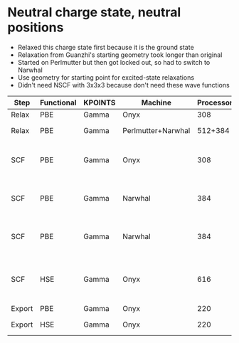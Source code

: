 # Neutral charge state, neutral positions

* Relaxed this charge state first because it is the ground state
* Relaxation from Guanzhi's starting geometry took longer than original
* Started on Perlmutter but then got locked out, so had to switch to Narwhal
* Use geometry for starting point for excited-state relaxations
* Didn't need NSCF with 3x3x3 because don't need these wave functions

| Step | Functional | KPOINTS | Machine | Processors | Time | Choices |
|------|------------|---------|---------|------------|------|---------|
| Relax | PBE | Gamma | Onyx | 308 | 6 hrs | |
| Relax | PBE | Gamma | Perlmutter+Narwhal | 512+384 | 6+1:34 hrs | |
| SCF | PBE | Gamma | Onyx | 308 | ? < 1 hr | tighter convergence and more bands |
| SCF | PBE | Gamma | Narwhal | 384 | 11 min. | tighter convergence and more bands |
| SCF | PBE | Gamma | Narwhal | 384 | 12 min. | from scratch with `vasp_gam`, more bands |
| SCF | HSE | Gamma | Onyx | 616 | ? ~14 hrs | `vasp_gam`, tighter convergence and more bands |
| Export | PBE | Gamma | Onyx | 220 | 2 min. | `-nb 4` |
| Export | HSE | Gamma | Onyx | 220 | 1 min. | energies only, `-nb 4`|
